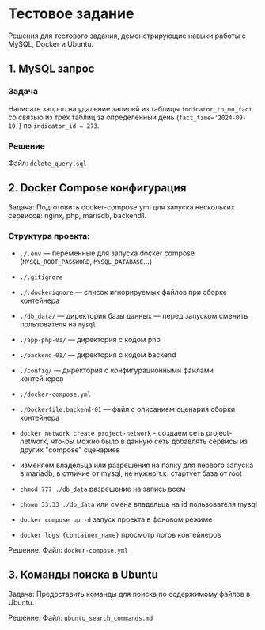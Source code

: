 # Тестовое задание

Решения для тестового задания, демонстрирующие навыки работы с MySQL, Docker и Ubuntu.


## 1. MySQL запрос

### Задача
Написать запрос на удаление записей из таблицы `indicator_to_mo_fact` со связью из трех таблиц за определенный день (`fact_time='2024-09-10'`) по `indicator_id = 273`.

### Решение
Файл: `delete_query.sql`

## 2. Docker Compose конфигурация
Задача:
Подготовить docker-compose.yml для запуска нескольких сервисов: nginx, php, mariadb, backend1.
### Структура проекта:

- `./.env` — переменные для запуска docker compose (`MYSQL_ROOT_PASSWORD`, `MYSQL_DATABASE`...)
- `./.gitignore`
- `./.dockerignore` — список игнорируемых файлов при сборке контейнера
- `./db_data/` — директория базы данных — перед запуском сменить пользователя на `mysql`
- `./app-php-01/` — директория с кодом php
- `./backend-01/` — директория с кодом backend
- `./config/` — директория с конфигурационными файлами контейнеров
- `./docker-compose.yml`
- `./Dockerfile.backend-01` — файл с описанием сценария сборки контейнера

-  `docker network create project-network` - создаем сеть project-network, что-бы можно было в данную сеть добавлять сервисы из других "compose" сценариев
-  изменяем владельца или разрешения на папку для первого запуска в mariadb, в отличие от mysql, не нужно т.к. стартует база от root
-  `chmod 777 ./db_data` разрешение на запись всем 
-  `chown 33:33 ./db_data` или смена владельца на id пользователя mysql
-  `docker compose up -d` запуск проекта в фоновом режиме
- `docker logs {container_name}` просмотр логов контейнеров


Решение:
Файл: `docker-compose.yml`

## 3. Команды поиска в Ubuntu
Задача:
Предоставить команды для поиска по содержимому файлов в Ubuntu.

Решение:
Файл: `ubuntu_search_commands.md`
